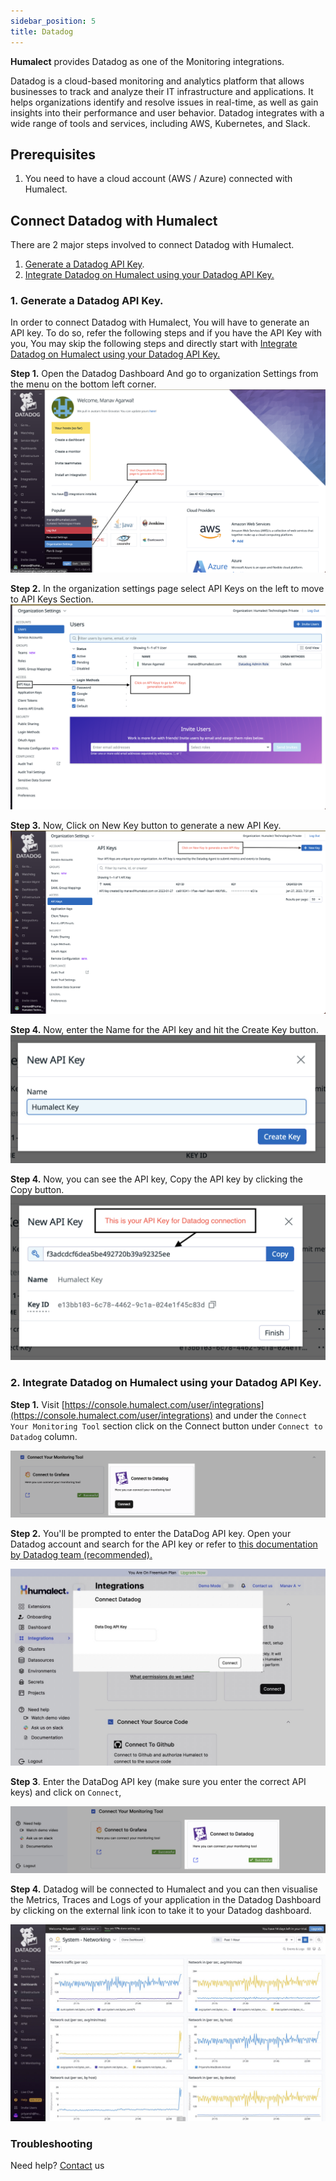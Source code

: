 ```yaml
---
sidebar_position: 5
title: Datadog
---
```


**Humalect** provides Datadog as one of the Monitoring integrations.

Datadog is a cloud-based monitoring and analytics platform that allows businesses to track and analyze their IT infrastructure and applications. It helps organizations identify and resolve issues in real-time, as well as gain insights into their performance and user behavior. Datadog integrates with a wide range of tools and services, including AWS, Kubernetes, and Slack.

## Prerequisites

1. You need to have a cloud account (AWS / Azure) connected with Humalect.

## Connect Datadog with Humalect

There are 2 major steps involved to connect Datadog with Humalect.

1. [Generate a Datadog API Key](#datadog-api-key).
2. [Integrate Datadog on Humalect using your Datadog API Key.](#humalect-datadog)

<a name="datadog-api-key"></a>

### 1. Generate a Datadog API Key.

In order to connect Datadog with Humalect, You will have to generate an API key. To do so, refer the following steps and if you have the API Key with you, You may skip the following steps and directly start with [Integrate Datadog on Humalect using your Datadog API Key.](#humalect-datadog)

**Step 1.** Open the Datadog Dashboard And go to organization Settings from the menu on the bottom left corner.
![organization-settings](./../../static/img/datadog-integration/organization-settings.png)

**Step 2.** In the organization settings page select API Keys on the left to move to API Keys Section.
![home](./../../static/img/datadog-integration/home.png)

**Step 3.** Now, Click on New Key button to generate a new API Key.
![api-keys-section](./../../static/img/datadog-integration/api-keys-section.png)

**Step 4.** Now, enter the Name for the API key and hit the Create Key button.
![api-key-generate-modal](./../../static/img/datadog-integration/api-key-generate-modal.png)

**Step 4.** Now, you can see the API key, Copy the API key by clicking the Copy button.
![api-key-generated](./../../static/img/datadog-integration/api-key-generated.png)

<a name="humalect-datadog"></a>

### 2. Integrate Datadog on Humalect using your Datadog API Key.

**Step 1.** Visit [https://console.humalect.com/user/integrations](https://console.humalect.com/user/integrations) and under the `Connect Your Monitoring Tool` section click on the Connect button under `Connect to Datadog` column.

![datadog-connect](./../../static/img/datadog-connect.png)

**Step 2.** You'll be prompted to enter the DataDog API key. Open your Datadog account and search for the API key or refer to [this documentation by Datadog team (recommended).](https://docs.datadoghq.com/account_management/api-app-keys/)

![datadog-api-connect](./../../static/img/datadog-api-connect.jpeg)

**Step 3**. Enter the DataDog API key (make sure you enter the correct API keys) and click on `Connect`,

![datadog-success](./../../static/img/datadog-success.png)

**Step 4.** Datadog will be connected to Humalect and you can then visualise the Metrics, Traces and Logs of your application in the Datadog Dashboard by clicking on the external link icon to take it to your Datadog dashboard.

![datadog-metrics](./../../static/img/datadog-metrics.jpeg)

### Troubleshooting

Need help? [Contact](./../Contact-us/reach-out-to-us) us
